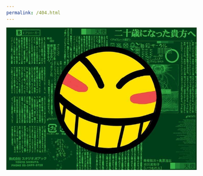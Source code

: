 ```yaml
---
permalink: /404.html
---
```


<html>
  <head>
    <title>big oof</title>
  </head>
  <body style="background-color:003E19;">
        <img src="images/404.jpg">
  </body>
</html>
